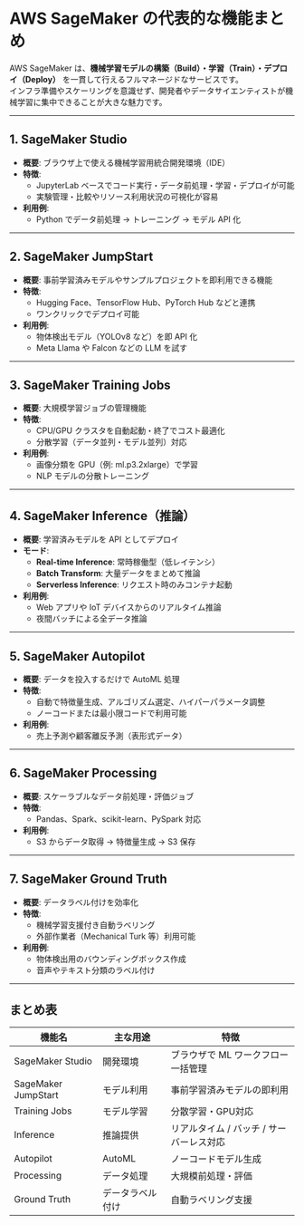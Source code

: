 # AWS SageMaker の代表的な機能まとめ

AWS SageMaker は、**機械学習モデルの構築（Build）・学習（Train）・デプロイ（Deploy）** を一貫して行えるフルマネージドなサービスです。  
インフラ準備やスケーリングを意識せず、開発者やデータサイエンティストが機械学習に集中できることが大きな魅力です。

---

## 1. SageMaker Studio
- **概要**: ブラウザ上で使える機械学習用統合開発環境（IDE）
- **特徴**:
  - JupyterLab ベースでコード実行・データ前処理・学習・デプロイが可能
  - 実験管理・比較やリソース利用状況の可視化が容易
- **利用例**:
  - Python でデータ前処理 → トレーニング → モデル API 化

---

## 2. SageMaker JumpStart
- **概要**: 事前学習済みモデルやサンプルプロジェクトを即利用できる機能
- **特徴**:
  - Hugging Face、TensorFlow Hub、PyTorch Hub などと連携
  - ワンクリックでデプロイ可能
- **利用例**:
  - 物体検出モデル（YOLOv8 など）を即 API 化
  - Meta Llama や Falcon などの LLM を試す

---

## 3. SageMaker Training Jobs
- **概要**: 大規模学習ジョブの管理機能
- **特徴**:
  - CPU/GPU クラスタを自動起動・終了でコスト最適化
  - 分散学習（データ並列・モデル並列）対応
- **利用例**:
  - 画像分類を GPU（例: ml.p3.2xlarge）で学習
  - NLP モデルの分散トレーニング

---

## 4. SageMaker Inference（推論）
- **概要**: 学習済みモデルを API としてデプロイ
- **モード**:
  - **Real-time Inference**: 常時稼働型（低レイテンシ）
  - **Batch Transform**: 大量データをまとめて推論
  - **Serverless Inference**: リクエスト時のみコンテナ起動
- **利用例**:
  - Web アプリや IoT デバイスからのリアルタイム推論
  - 夜間バッチによる全データ推論

---

## 5. SageMaker Autopilot
- **概要**: データを投入するだけで AutoML 処理
- **特徴**:
  - 自動で特徴量生成、アルゴリズム選定、ハイパーパラメータ調整
  - ノーコードまたは最小限コードで利用可能
- **利用例**:
  - 売上予測や顧客離反予測（表形式データ）

---

## 6. SageMaker Processing
- **概要**: スケーラブルなデータ前処理・評価ジョブ
- **特徴**:
  - Pandas、Spark、scikit-learn、PySpark 対応
- **利用例**:
  - S3 からデータ取得 → 特徴量生成 → S3 保存

---

## 7. SageMaker Ground Truth
- **概要**: データラベル付けを効率化
- **特徴**:
  - 機械学習支援付き自動ラベリング
  - 外部作業者（Mechanical Turk 等）利用可能
- **利用例**:
  - 物体検出用のバウンディングボックス作成
  - 音声やテキスト分類のラベル付け

---

## まとめ表

| 機能名                | 主な用途          | 特徴 |
|-----------------------|-------------------|------|
| SageMaker Studio      | 開発環境          | ブラウザで ML ワークフロー一括管理 |
| SageMaker JumpStart   | モデル利用        | 事前学習済みモデルの即利用 |
| Training Jobs         | モデル学習        | 分散学習・GPU対応 |
| Inference             | 推論提供          | リアルタイム / バッチ / サーバーレス対応 |
| Autopilot             | AutoML            | ノーコードモデル生成 |
| Processing            | データ処理        | 大規模前処理・評価 |
| Ground Truth          | データラベル付け  | 自動ラベリング支援 |

